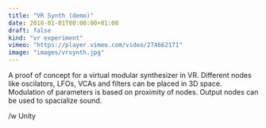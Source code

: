 ```yaml
---
title: "VR Synth (demo)"
date: 2018-01-01T00:00:00+01:00
draft: false
kind: "vr experiment"
vimeo: "https://player.vimeo.com/video/274662171"
image: "images/vrsynth.jpg"
---
```


A proof of concept for a virtual modular synthesizer in VR. Different nodes like oscilators, LFOs, VCAs and filters can be placed in 3D space. Modulation of parameters is based on proximity of nodes. Output nodes can be used to spacialize sound.

/w Unity